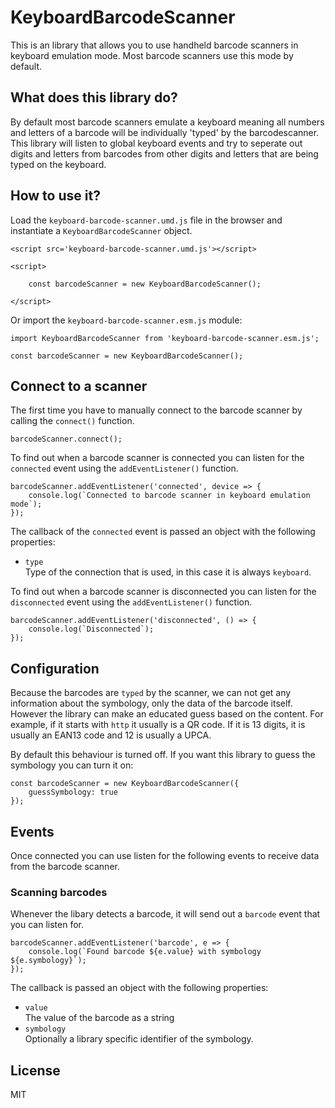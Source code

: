 # KeyboardBarcodeScanner

This is an library that allows you to use handheld barcode scanners in keyboard emulation mode. Most barcode scanners use this mode by default.

## What does this library do?

By default most barcode scanners emulate a keyboard meaning all numbers and letters of a barcode will be individually 'typed' by the barcodescanner. This library will listen to global keyboard events and try to seperate out digits and letters from barcodes from other digits and letters that are being typed on the keyboard. 

## How to use it?

Load the `keyboard-barcode-scanner.umd.js` file in the browser and instantiate a `KeyboardBarcodeScanner` object. 

    <script src='keyboard-barcode-scanner.umd.js'></script>

    <script>

        const barcodeScanner = new KeyboardBarcodeScanner();

    </script>


Or import the `keyboard-barcode-scanner.esm.js` module:

    import KeyboardBarcodeScanner from 'keyboard-barcode-scanner.esm.js';

    const barcodeScanner = new KeyboardBarcodeScanner();


## Connect to a scanner

The first time you have to manually connect to the barcode scanner by calling the `connect()` function. 

    barcodeScanner.connect();

To find out when a barcode scanner is connected you can listen for the `connected` event using the `addEventListener()` function.

    barcodeScanner.addEventListener('connected', device => {
        console.log(`Connected to barcode scanner in keyboard emulation mode`);
    });

The callback of the `connected` event is passed an object with the following properties:

-   `type`<br>
    Type of the connection that is used, in this case it is always `keyboard`.

To find out when a barcode scanner is disconnected you can listen for the `disconnected` event using the `addEventListener()` function.

    barcodeScanner.addEventListener('disconnected', () => {
        console.log(`Disconnected`);
    });


## Configuration

Because the barcodes are `typed` by the scanner, we can not get any information about the symbology, only the data of the barcode itself. However the library can make an educated guess based on the content. For example, if it starts with `http` it usually is a QR code. If it is 13 digits, it is usually an EAN13 code and 12 is usually a UPCA. 

By default this behaviour is turned off. If you want this library to guess the symbology you can turn it on:

    const barcodeScanner = new KeyboardBarcodeScanner({
        guessSymbology: true
    });


## Events

Once connected you can use listen for the following events to receive data from the barcode scanner.

### Scanning barcodes

Whenever the libary detects a barcode, it will send out a `barcode` event that you can listen for.

    barcodeScanner.addEventListener('barcode', e => {
        console.log(`Found barcode ${e.value} with symbology ${e.symbology}`);
    });

The callback is passed an object with the following properties:

-   `value`<br>
    The value of the barcode as a string
-   `symbology`<br>
    Optionally a library specific identifier of the symbology. 

## License

MIT
